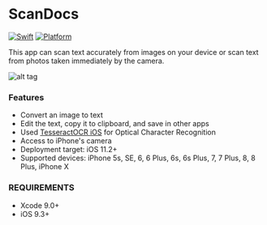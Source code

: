 # ScanDocs

[![Swift](https://img.shields.io/badge/Swift-4.0-orange.svg)]() [![Platform](https://img.shields.io/badge/platform-iOS-lightgrey.svg)]()


This app can scan text accurately from images on your device or scan text from photos taken immediately by the camera.


![alt tag]()

### Features
<ul><li>Convert an image to text</li>
<li>Edit the text, copy it to clipboard, and save in other apps</li>
<li>Used <a href="https://github.com/gali8/Tesseract-OCR-iOS">TesseractOCR iOS</a> for Optical Character Recognition</li>
<li>Access to iPhone's camera </li>
<li>Deployment target: iOS 11.2+</li>
<li>Supported devices: iPhone 5s, SE, 6, 6 Plus, 6s, 6s Plus, 7, 7 Plus, 8, 8 Plus, iPhone X </li>
</ul>

### REQUIREMENTS
<ul><li>Xcode 9.0+</li>
<li>iOS 9.3+</li>
</ul>




